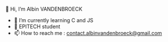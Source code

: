 👋 Hi, I’m Albin VANDENBROECK
- 🌱 I’m currently learning C and JS
- 💞️ EPITECH student
- 📫 How to reach me : contact.albinvandenbroeck@gmail.com

<!---
AlbinVANDENBROECK/AlbinVANDENBROECK is a ✨ special ✨ repository because its `README.md` (this file) appears on your GitHub profile.
You can click the Preview link to take a look at your changes.
--->
